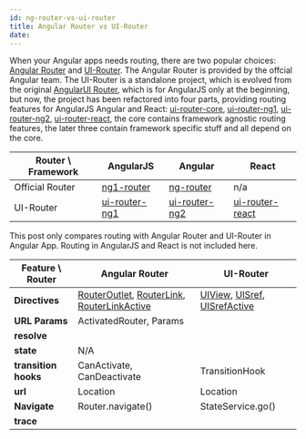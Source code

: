 ```yaml
---
id: ng-router-vs-ui-router
title: Angular Router vs UI-Router
date: 
---
```


When your Angular apps needs routing, there are two popular choices: [Angular Router][ng-router] and [UI-Router][ui-router-ng2]. The Angular Router is provided by the offcial Angular team. The UI-Router is a standalone project, which is evolved from the original [AngularUI Router][ui-router-ng1], which is for AngularJS only at the beginning, but now, the project has been refactored into four parts, providing routing features for AngularJS Angular and React: [ui-router-core][], [ui-router-ng1][], [ui-router-ng2][], [ui-router-react][], the core contains framework agnostic routing features, the later three contain framework specific stuff and all depend on the core. 

Router \ Framework | AngularJS | Angular | React
---|---|---|---
Official Router | [ng1-router][] | [ng-router][] | n/a
UI-Router | [ui-router-ng1] | [ui-router-ng2][] | [ui-router-react][]

This post only compares routing with Angular Router and UI-Router in Angular App. Routing in AngularJS and React is not included here.

Feature \ Router | Angular Router | UI-Router
---|---|---
**Directives** | [RouterOutlet][], [RouterLink][], [RouterLinkActive][] | [UIView][], [UISref][], [UISrefActive][]
**URL Params** | ActivatedRouter, Params | 
**resolve** | | 
**state** | N/A | 
**transition hooks** | CanActivate, CanDeactivate | TransitionHook
**url** | Location | Location
**Navigate** | Router.navigate() | StateService.go()
**trace** | | 


[RouterOutlet]: https://angular.io/docs/ts/latest/api/router/index/RouterOutlet-directive.html
[RouterLink]: https://angular.io/docs/ts/latest/api/router/index/RouterLink-directive.html
[RouterLinkActive]: https://angular.io/docs/ts/latest/api/router/index/RouterLinkActive-directive.html
[UIView]: https://ui-router.github.io/ng2/docs/latest/classes/directives.uiview.html
[UISref]: https://ui-router.github.io/ng2/docs/latest/classes/directives.uisref.html
[UISrefActive]: https://ui-router.github.io/ng2/docs/latest/classes/directives.uisrefactive.html

[angular-ui]: https://angular-ui.github.io/ "AngularUI"
[ng1-router]: https://docs.angularjs.org/api/ngRoute "AngularJS Router"
[ng-router]: https://angular.io/docs/ts/latest/guide/router.html "Angular Router and Navigation"
[ui-router-core]: https://github.com/ui-router/core "UI-Router Core: Framework agnostic, State-based routing for JavaScript Single Page Apps"
[ui-router-ng1]: https://github.com/angular-ui/ui-router "UI-Router for AngularJS"
[ui-router-ng2]: https://github.com/ui-router/ng2 "UI-Router for Angular(2+)"
[ui-router-react]: https://github.com/ui-router/react "UI-Router for React"